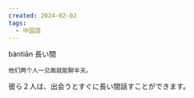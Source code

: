 ```yaml
---
created: 2024-02-02
tags:
  - 中国語
---
```

bàntiān
長い間
```zh-cn
他们两个人一见面就能聊半天。
```
彼ら２人は、出会うとすぐに長い間話すことができます。
